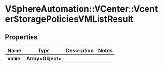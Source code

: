 # VSphereAutomation::VCenter::VcenterStoragePoliciesVMListResult

## Properties
Name | Type | Description | Notes
------------ | ------------- | ------------- | -------------
**value** | **Array&lt;Object&gt;** |  | 


